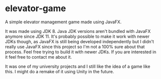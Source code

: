 # elevator-game
A simple elevator management game made using JavaFX.

It was made using JDK 8. Java JDK versions aren't bundled with JavaFX anymore since JDK 11. It's probably possible to make it work with newer JDKs though, as JavaFX is still being developed independently but I didn't really use JavaFX since this project so I'm not a 100% sure about that process. Feel free trying to build it with newer JDKs. If you are interested in it feel free to contact me about it.

It was one of my university projects and I still like the idea of a game like this. I might do a remake of it using Unity in the future.
